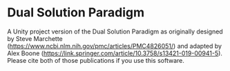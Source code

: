 # Dual Solution Paradigm

A Unity project version of the Dual Solution Paradigm as originally designed by Steve Marchette (https://www.ncbi.nlm.nih.gov/pmc/articles/PMC4826051/) and adapted by Alex Boone (https://link.springer.com/article/10.3758/s13421-019-00941-5). Please cite both of those publications if you use this software. 
